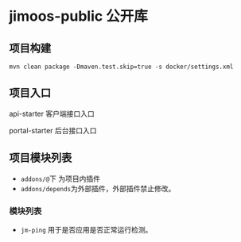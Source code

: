 # jimoos-public 公开库

## 项目构建

`mvn clean package -Dmaven.test.skip=true -s docker/settings.xml`

## 项目入口

api-starter 客户端接口入口

portal-starter 后台接口入口

## 项目模块列表

- `addons/@`下 为项目内插件
- `addons/depends`为外部插件，外部插件禁止修改。

### 模块列表

- `jm-ping` 用于是否应用是否正常运行检测。

